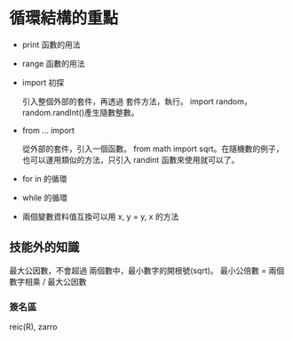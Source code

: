 # 循環結構的重點

* print 函數的用法
* range 函數的用法
* import 初探

    引入整個外部的套件，再透過 套件方法，執行。 import random，random.randInt()產生隨數整數。

* from  ... import

    從外部的套件，引入一個函數。 from math import sqrt。在隨機數的例子，也可以運用類似的方法，只引入 randint 函數來使用就可以了。

* for in 的循環
* while 的循環
* 兩個變數資料值互換可以用  x, y = y, x 的方法

## 技能外的知識

最大公因數，不會超過 兩個數中，最小數字的開根號(sqrt)。 最小公倍數 = 兩個數字相乘 / 最大公因數

### 簽名區

reic(R), zarro

